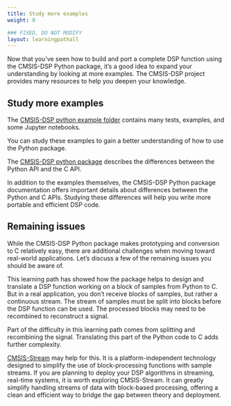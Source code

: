 ```yaml
---
title: Study more examples
weight: 9

### FIXED, DO NOT MODIFY
layout: learningpathall
---
```


Now that you’ve seen how to build and port a complete DSP function using the CMSIS-DSP Python package, it’s a good idea to expand your understanding by looking at more examples. The CMSIS-DSP project provides many resources to help you deepen your knowledge.

## Study more examples

The [CMSIS-DSP python example folder](https://github.com/ARM-software/CMSIS-DSP/tree/main/PythonWrapper/examples) contains many tests, examples, and some Jupyter notebooks.

You can study these examples to gain a better understanding of how to use the Python package.

The [CMSIS-DSP python package](https://pypi.org/project/cmsisdsp/) describes the differences between the Python API and the C API.

In addition to the examples themselves, the CMSIS-DSP Python package documentation offers important details about differences between the Python and C APIs. Studying these differences will help you write more portable and efficient DSP code.

## Remaining issues

While the CMSIS-DSP Python package makes prototyping and conversion to C relatively easy, there are additional challenges when moving toward real-world applications. Let’s discuss a few of the remaining issues you should be aware of.

This learning path has showed how the package helps to design and translate a DSP function working on a block of samples from Python to C. But in a real application, you don’t receive blocks of samples, but rather a continuous stream. The stream of samples must be split into blocks before the DSP function can be used. The processed blocks may need to be recombined to reconstruct a signal.

Part of the difficulty in this learning path comes from splitting and recombining the signal. Translating this part of the Python code to C adds further complexity.

[CMSIS-Stream](https://github.com/ARM-software/CMSIS-Stream) may help for this. It is a platform-independent technology designed to simplify the use of block-processing functions with sample streams. If you are planning to deploy your DSP algorithms in streaming, real-time systems, it is worth exploring CMSIS-Stream. It can greatly simplify handling streams of data with block-based processing, offering a clean and efficient way to bridge the gap between theory and deployment.

